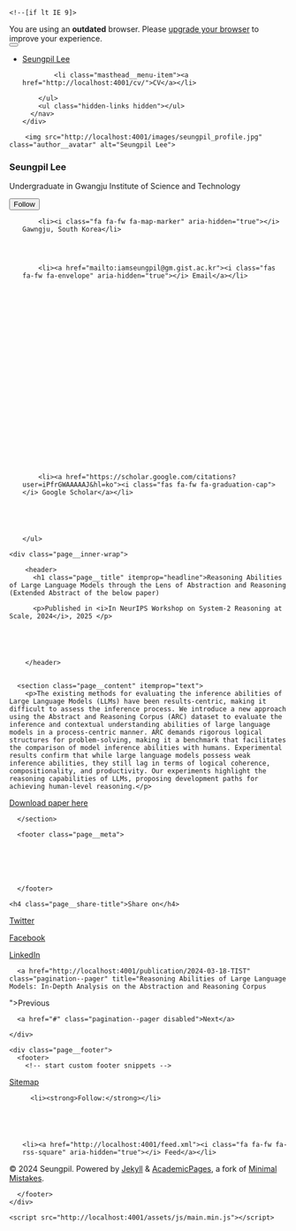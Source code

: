 

<!doctype html>
<html lang="en" class="no-js">
  <head>
    

<meta charset="utf-8">



<!-- begin SEO -->









<title>Reasoning Abilities of Large Language Models through the Lens of Abstraction and Reasoning (Extended Abstract of the below paper) - Seungpil Lee</title>







<meta property="og:locale" content="en-US">
<meta property="og:site_name" content="Seungpil Lee">
<meta property="og:title" content="Reasoning Abilities of Large Language Models through the Lens of Abstraction and Reasoning (Extended Abstract of the below paper)">


  <link rel="canonical" href="http://localhost:4001/publication/2024-12-neurips-reasoning.md">
  <meta property="og:url" content="http://localhost:4001/publication/2024-12-neurips-reasoning.md">



  <meta property="og:description" content="The existing methods for evaluating the inference abilities of Large Language Models (LLMs) have been results-centric, making it difficult to assess the inference process. We introduce a new approach using the Abstract and Reasoning Corpus (ARC) dataset to evaluate the inference and contextual understanding abilities of large language models in a process-centric manner. ARC demands rigorous logical structures for problem-solving, making it a benchmark that facilitates the comparison of model inference abilities with humans. Experimental results confirm that while large language models possess weak inference abilities, they still lag in terms of logical coherence, compositionality, and productivity. Our experiments highlight the reasoning capabilities of LLMs, proposing development paths for achieving human-level reasoning.">





  

  





  <meta property="og:type" content="article">
  <meta property="article:published_time" content="2025-01-01T00:00:00-08:00">








  <script type="application/ld+json">
    {
      "@context" : "http://schema.org",
      "@type" : "Person",
      "name" : "Seungpil",
      "url" : "http://localhost:4001",
      "sameAs" : null
    }
  </script>






<!-- end SEO -->


<link href="http://localhost:4001/feed.xml" type="application/atom+xml" rel="alternate" title="Seungpil Lee Feed">

<!-- http://t.co/dKP3o1e -->
<meta name="HandheldFriendly" content="True">
<meta name="MobileOptimized" content="320">
<meta name="viewport" content="width=device-width, initial-scale=1.0">

<script>
  document.documentElement.className = document.documentElement.className.replace(/\bno-js\b/g, '') + ' js ';
</script>

<!-- For all browsers -->
<link rel="stylesheet" href="http://localhost:4001/assets/css/main.css">

<meta http-equiv="cleartype" content="on">
    

<!-- start custom head snippets -->

<link rel="apple-touch-icon" sizes="57x57" href="http://localhost:4001/images/apple-touch-icon-57x57.png?v=M44lzPylqQ">
<link rel="apple-touch-icon" sizes="60x60" href="http://localhost:4001/images/apple-touch-icon-60x60.png?v=M44lzPylqQ">
<link rel="apple-touch-icon" sizes="72x72" href="http://localhost:4001/images/apple-touch-icon-72x72.png?v=M44lzPylqQ">
<link rel="apple-touch-icon" sizes="76x76" href="http://localhost:4001/images/apple-touch-icon-76x76.png?v=M44lzPylqQ">
<link rel="apple-touch-icon" sizes="114x114" href="http://localhost:4001/images/apple-touch-icon-114x114.png?v=M44lzPylqQ">
<link rel="apple-touch-icon" sizes="120x120" href="http://localhost:4001/images/apple-touch-icon-120x120.png?v=M44lzPylqQ">
<link rel="apple-touch-icon" sizes="144x144" href="http://localhost:4001/images/apple-touch-icon-144x144.png?v=M44lzPylqQ">
<link rel="apple-touch-icon" sizes="152x152" href="http://localhost:4001/images/apple-touch-icon-152x152.png?v=M44lzPylqQ">
<link rel="apple-touch-icon" sizes="180x180" href="http://localhost:4001/images/apple-touch-icon-180x180.png?v=M44lzPylqQ">
<link rel="icon" type="image/png" href="http://localhost:4001/images/favicon-32x32.png?v=M44lzPylqQ" sizes="32x32">
<link rel="icon" type="image/png" href="http://localhost:4001/images/android-chrome-192x192.png?v=M44lzPylqQ" sizes="192x192">
<link rel="icon" type="image/png" href="http://localhost:4001/images/favicon-96x96.png?v=M44lzPylqQ" sizes="96x96">
<link rel="icon" type="image/png" href="http://localhost:4001/images/favicon-16x16.png?v=M44lzPylqQ" sizes="16x16">
<link rel="manifest" href="http://localhost:4001/images/manifest.json?v=M44lzPylqQ">
<link rel="mask-icon" href="http://localhost:4001/images/safari-pinned-tab.svg?v=M44lzPylqQ" color="#000000">
<link rel="shortcut icon" href="/images/favicon.ico?v=M44lzPylqQ">
<meta name="msapplication-TileColor" content="#000000">
<meta name="msapplication-TileImage" content="http://localhost:4001/images/mstile-144x144.png?v=M44lzPylqQ">
<meta name="msapplication-config" content="http://localhost:4001/images/browserconfig.xml?v=M44lzPylqQ">
<meta name="theme-color" content="#ffffff">
<link rel="stylesheet" href="http://localhost:4001/assets/css/academicons.css"/>

<script type="text/x-mathjax-config"> MathJax.Hub.Config({ TeX: { equationNumbers: { autoNumber: "all" } } }); </script>
<script type="text/x-mathjax-config">
  MathJax.Hub.Config({
    tex2jax: {
      inlineMath: [ ['$','$'], ["\\(","\\)"] ],
      processEscapes: true
    }
  });
</script>
<script src='https://cdnjs.cloudflare.com/ajax/libs/mathjax/2.7.4/latest.js?config=TeX-MML-AM_CHTML' async></script>

<!-- end custom head snippets -->

  </head>

  <body>

    <!--[if lt IE 9]>
<div class="notice--danger align-center" style="margin: 0;">You are using an <strong>outdated</strong> browser. Please <a href="http://browsehappy.com/">upgrade your browser</a> to improve your experience.</div>
<![endif]-->
    

<div class="masthead">
  <div class="masthead__inner-wrap">
    <div class="masthead__menu">
      <nav id="site-nav" class="greedy-nav">
        <button><div class="navicon"></div></button>
        <ul class="visible-links">
          <li class="masthead__menu-item masthead__menu-item--lg"><a href="http://localhost:4001/">Seungpil Lee</a></li>
          
            
            <li class="masthead__menu-item"><a href="http://localhost:4001/cv/">CV</a></li>
          
        </ul>
        <ul class="hidden-links hidden"></ul>
      </nav>
    </div>
  </div>
</div>

    





<div id="main" role="main">
  


  <div class="sidebar sticky">
  



<div itemscope itemtype="http://schema.org/Person">

  <div class="author__avatar">
    
    	<img src="http://localhost:4001/images/seungpil_profile.jpg" class="author__avatar" alt="Seungpil Lee">
    
  </div>

  <div class="author__content">
    <h3 class="author__name">Seungpil Lee</h3>
    <p class="author__bio">Undergraduate in Gwangju Institute of Science and Technology</p>
  </div>

  <div class="author__urls-wrapper">
    <button class="btn btn--inverse">Follow</button>
    <ul class="author__urls social-icons">
      
        <li><i class="fa fa-fw fa-map-marker" aria-hidden="true"></i> Gawngju, South Korea</li>
      
      
      
      
        <li><a href="mailto:iamseungpil@gm.gist.ac.kr"><i class="fas fa-fw fa-envelope" aria-hidden="true"></i> Email</a></li>
      
      
       
      
      
      
      
      
      
      
      
      
      
      
      
      
      
      
      
      
      
      
      
      
      
        <li><a href="https://scholar.google.com/citations?user=iPfrGWAAAAAJ&hl=ko"><i class="fas fa-fw fa-graduation-cap"></i> Google Scholar</a></li>
      
      
      
      
      
    </ul>
  </div>
</div>

  
  </div>


  <article class="page" itemscope itemtype="http://schema.org/CreativeWork">
    <meta itemprop="headline" content="Reasoning Abilities of Large Language Models through the Lens of Abstraction and Reasoning (Extended Abstract of the below paper)">
    <meta itemprop="description" content="The existing methods for evaluating the inference abilities of Large Language Models (LLMs) have been results-centric, making it difficult to assess the inference process. We introduce a new approach using the Abstract and Reasoning Corpus (ARC) dataset to evaluate the inference and contextual understanding abilities of large language models in a process-centric manner. ARC demands rigorous logical structures for problem-solving, making it a benchmark that facilitates the comparison of model inference abilities with humans. Experimental results confirm that while large language models possess weak inference abilities, they still lag in terms of logical coherence, compositionality, and productivity. Our experiments highlight the reasoning capabilities of LLMs, proposing development paths for achieving human-level reasoning.">
    <meta itemprop="datePublished" content="January 01, 2025">
    

    <div class="page__inner-wrap">
      
        <header>
          <h1 class="page__title" itemprop="headline">Reasoning Abilities of Large Language Models through the Lens of Abstraction and Reasoning (Extended Abstract of the below paper)
</h1>
          
        
        
        
          <p>Published in <i>In NeurIPS Workshop on System-2 Reasoning at Scale, 2024</i>, 2025 </p>
        
        
             
        
    
        </header>
      

      <section class="page__content" itemprop="text">
        <p>The existing methods for evaluating the inference abilities of Large Language Models (LLMs) have been results-centric, making it difficult to assess the inference process. We introduce a new approach using the Abstract and Reasoning Corpus (ARC) dataset to evaluate the inference and contextual understanding abilities of large language models in a process-centric manner. ARC demands rigorous logical structures for problem-solving, making it a benchmark that facilitates the comparison of model inference abilities with humans. Experimental results confirm that while large language models possess weak inference abilities, they still lag in terms of logical coherence, compositionality, and productivity. Our experiments highlight the reasoning capabilities of LLMs, proposing development paths for achieving human-level reasoning.</p>

<p><a href="https://arxiv.org/abs/2403.11793">Download paper here</a></p>

<!-- Recommended citation: Your Name, You. (2010). "Paper Title Number 2." <i>Journal 1</i>. 1(2). -->

        
      </section>

      <footer class="page__meta">
        
        




      </footer>

      

<section class="page__share">
  
    <h4 class="page__share-title">Share on</h4>
  

  <a href="https://twitter.com/intent/tweet?text=http://localhost:4001/publication/2024-12-neurips-reasoning.md" class="btn btn--twitter" title="Share on Twitter"><i class="fab fa-twitter" aria-hidden="true"></i><span> Twitter</span></a>

  <a href="https://www.facebook.com/sharer/sharer.php?u=http://localhost:4001/publication/2024-12-neurips-reasoning.md" class="btn btn--facebook" title="Share on Facebook"><i class="fab fa-facebook" aria-hidden="true"></i><span> Facebook</span></a>

  <a href="https://www.linkedin.com/shareArticle?mini=true&url=http://localhost:4001/publication/2024-12-neurips-reasoning.md" class="btn btn--linkedin" title="Share on LinkedIn"><i class="fab fa-linkedin" aria-hidden="true"></i><span> LinkedIn</span></a>
</section>

      


  <nav class="pagination">
    
      <a href="http://localhost:4001/publication/2024-03-18-TIST" class="pagination--pager" title="Reasoning Abilities of Large Language Models: In-Depth Analysis on the Abstraction and Reasoning Corpus
">Previous</a>
    
    
      <a href="#" class="pagination--pager disabled">Next</a>
    
  </nav>

    </div>

    
  </article>

  
  
</div>


    <div class="page__footer">
      <footer>
        <!-- start custom footer snippets -->
<a href="/sitemap/">Sitemap</a>
<!-- end custom footer snippets -->

        

<div class="page__footer-follow">
  <ul class="social-icons">
    
      <li><strong>Follow:</strong></li>
    
    
    
    
    
    <li><a href="http://localhost:4001/feed.xml"><i class="fa fa-fw fa-rss-square" aria-hidden="true"></i> Feed</a></li>
  </ul>
</div>

<div class="page__footer-copyright">&copy; 2024 Seungpil. Powered by <a href="http://jekyllrb.com" rel="nofollow">Jekyll</a> &amp; <a href="https://github.com/academicpages/academicpages.github.io">AcademicPages</a>, a fork of <a href="https://mademistakes.com/work/minimal-mistakes-jekyll-theme/" rel="nofollow">Minimal Mistakes</a>.</div>

      </footer>
    </div>

    <script src="http://localhost:4001/assets/js/main.min.js"></script>




  <script>
  (function(i,s,o,g,r,a,m){i['GoogleAnalyticsObject']=r;i[r]=i[r]||function(){
  (i[r].q=i[r].q||[]).push(arguments)},i[r].l=1*new Date();a=s.createElement(o),
  m=s.getElementsByTagName(o)[0];a.async=1;a.src=g;m.parentNode.insertBefore(a,m)
  })(window,document,'script','//www.google-analytics.com/analytics.js','ga');

  ga('create', '', 'auto');
  ga('send', 'pageview');
</script>






  </body>
</html>

